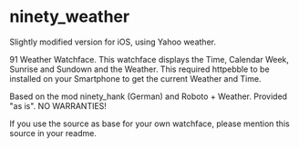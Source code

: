 ninety_weather
==============

Slightly modified version for iOS, using Yahoo weather.

91 Weather Watchface.
This watchface displays the Time, Calendar Week, Sunrise and Sundown and the Weather.
This required httpebble to be installed on your Smartphone to get the current Weather and Time.

Based on the mod ninety_hank (German) and Roboto + Weather. Provided "as is". NO WARRANTIES!

If you use the source as base for your own watchface, please mention this source in your readme.
